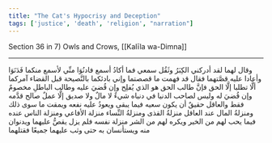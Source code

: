 ```yaml
---
title: "The Cat's Hypocrisy and Deception"
tags: ['justice', 'death', 'religion', "narration"]
---
```


 Section 36 in 7) Owls and Crows, [[Kalīla wa-Dimna]]

---
وقال لهما لقد أدركني الكِبَرُ وثَقُل سمعي فما أكادُ أسمع فادنُوَا منِّي لأسمع منكما فَدَنَوَا وأعادا عليه قصَّتهما فقال قد فهمت ما قصصتما وإني بادئكما بالنَّصيحة قبل القضاء آمركما ألَّا تطلبا إلَّا الحق فإنَّ طالب الحق هو الذي يُفلِح وإن قُضيَ عليه وطالب الباطلِ مخصومٌ وإن قُضيَ له وليس لصاحب الدنيا في دنياه شيءٌ لا مالٌ ولا صديق إلَّا عملٌ صالح قدَّمه فقط والعاقل حقيقٌ أن يكون سعيه فيما يبقى ويعودُ عليه نفعه ويمقت ما سوى ذلك ومنزلةُ المال عند العاقل منزلةُ القذى ومنزلةُ النِّساء منزلة الأفاعي ومنزلة الناس عنده  فيما يحب لهم من الخير ويكره لهم من الشر  منزلة نفسه فلم يزل يقصُّ عليهما ويدنوان منه ويستأنسان به حتى وثب عليهما جميعًا فقتلهما
